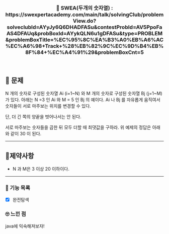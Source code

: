 <h3 align="center"> 
    📢 SWEA(두개의 숫자열) : https://swexpertacademy.com/main/talk/solvingClub/problemView.do?solveclubId=AYyJy6Q6DHADFASu&contestProbId=AV5PpoFaAS4DFAUq&probBoxId=AYykQLN6u1gDFASu&type=PROBLEM&problemBoxTitle=%EC%95%8C%EA%B3%A0%EB%A6%AC%EC%A6%98+Track+%28%EB%82%9C%EC%9D%B4%EB%8F%84+%EC%A4%91%29&problemBoxCnt=5
</h3>

<br>

## 🚀 문제

N 개의 숫자로 구성된 숫자열 Ai (i=1~N) 와 M 개의 숫자로 구성된 숫자열 Bj (j=1~M) 가 있다.
아래는 N =3 인 Ai 와 M = 5 인 Bj 의 예이다.
Ai 나 Bj 를 자유롭게 움직여서 숫자들이 서로 마주보는 위치를 변경할 수 있다.

단, 더 긴 쪽의 양끝을 벗어나서는 안 된다.

서로 마주보는 숫자들을 곱한 뒤 모두 더할 때 최댓값을 구하라.
위 예제의 정답은 아래와 같이 30 이 된다.
 


---

## 🚦제약사항

- N 과 M은 3 이상 20 이하이다.

---

### 📜 기능 목록

- [x] 완전탐색

### 🙄 느낀 점

java에 익숙해져보자!
